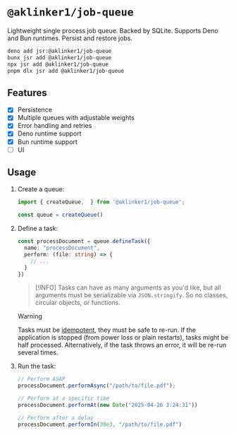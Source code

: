 # `@aklinker1/job-queue`

Lightweight single process job queue. Backed by SQLite. Supports Deno and Bun runtimes. Persist and restore jobs.

```sh
deno add jsr:@aklinker1/job-queue
bunx jsr add @aklinker1/job-queue
npx jsr add @aklinker1/job-queue
pnpm dlx jsr add @aklinker1/job-queue
```

## Features

- [x] Persistence
- [x] Multiple queues with adjustable weights
- [x] Error handling and retries
- [x] Deno runtime support
- [x] Bun runtime support
- [ ] UI

## Usage

1. Create a queue:
   ```ts
   import { createQueue,  } from '@aklinker1/job-queue';

   const queue = createQueue()
   ```
2. Define a task:
   ```ts
   const processDocument = queue.defineTask({
     name: "processDocument",
     perform: (file: string) => {
       // ...
     }
   })
   ```
   > [!INFO]
   > Tasks can have as many arguments as you'd like, but all arguments must be serializable via `JSON.stringify`. So no classes, circular objects, or functions.

   > [!WARNING]
   > Tasks must be [idempotent](https://en.wikipedia.org/wiki/Idempotence), they must be safe to re-run. If the application is stopped (from power loss or plain restarts), tasks might be half processed. Alternatively, if the task throws an error, it will be re-run several times.
3. Run the task:
   ```ts
   // Perform ASAP
   processDocument.performAsync("/path/to/file.pdf");

   // Perform at a specific time
   processDocument.performAt(new Date("2025-04-26 3:24:31"))

   // Perform after a delay
   processDocument.performIn(30e3, "/path/to/file.pdf")
   ```
